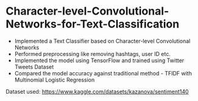 # Character-level-Convolutional-Networks-for-Text-Classification

- Implemented a Text Classifier based on Character-level
Convolutional Networks
- Performed preprocessing like removing hashtags, user ID etc.
- Implemented the model using TensorFlow and trained using Twitter
Tweets Dataset
- Compared the model accuracy against traditional method - TFIDF
with Multinomial Logistic Regression

Dataset used: https://www.kaggle.com/datasets/kazanova/sentiment140
